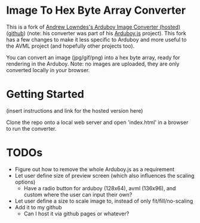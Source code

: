 # Image To Hex Byte Array Converter

This is a fork of [Andrew Lowndes's Arduboy Image Converter (hosted)](http://www.andrewlowndes.co.uk/blog/graphics/arduboy-image-converter) ([github](https://github.com/andrewlowndes/Arduboy.js/tree/master/image_converter)) (note: his converter was part of his [Arduboy.js](https://github.com/andrewlowndes/Arduboy.js) project). This fork has a few changes to make it less specific to Arduboy and more useful to the AVML project (and hopefully other projects too).

You can convert an image (jpg/gif/png) into a hex byte array, ready for rendering in the Arduboy. Note: no images are uploaded, they are only converted locally in your browser.

# Getting Started

(insert instructions and link for the hosted version here)

Clone the repo onto a local web server and open 'index.html' in a browser to run the converter.

# TODOs

- Figure out how to remove the whole Arduboy.js as a requirement
- Let user define size of preview screen (which also influences the scaling options)
  - Have a radio button for arduboy (128x64), avml (136x96), and custom where the user can input their own?
- Let user define a size to scale image to, instead of only fit/fill/no-scaling
- Add it to my github
  - Can I host it via github pages or whatever?


